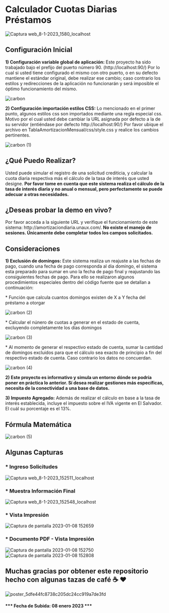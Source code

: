 # Calculador Cuotas Diarias Préstamos



![Captura web_8-1-2023_1580_localhost](https://user-images.githubusercontent.com/44457989/211219139-20221e76-cc29-4fc7-a815-14e54e3a8768.jpeg)



<h2>Configuración Inicial</h2>

<p><b>1) Configuración variable global de aplicación:</b> Este proyecto ha sido trabajado bajo el prefijo del puerto número 90. (http://localhost:90/) Por lo cual si usted tiene configurado el mismo con otro puerto, o en su defecto mantiene el estándar original, debe realizar ese cambio; caso contrario los estilos y redirecciones de la aplicación no funcionarán y será imposible el óptimo funcionamiento del mismo.</p>


![carbon](https://user-images.githubusercontent.com/44457989/211219177-575f314e-348f-462e-84a7-39929754c53c.png)


<p><b>2) Configuración importación estilos CSS:</b> Lo mencionado en el primer punto, algunos estilos css son importados mediante una regla especial css. Motivo por el cual usted debe cambiar la URL asignada por defecto a la de su servidor (entiéndase por defecto http://localhost:90/) Por favor ubique el archivo en TablaAmortizacionMensual/css/style.css y realice los cambios pertinentes.</p>



![carbon (1)](https://user-images.githubusercontent.com/44457989/211219211-c87c5b50-4a1d-431c-8dc9-2b6b98cfb8ff.png)



<h2>¿Qué Puedo Realizar?</h2>


<p>Usted puede simular el registro de una solicitud crediticia, y calcular la cuota diaria respectiva más el cálculo de la tasa de interés que usted designe. <b>Por favor tome en cuenta que este sistema realiza el cálculo de la tasa de interés diaria y no anual o mensual, pero perfectamente se puede adecuar a otras necesidades.</b></p>




<h2>¿Deseas probar la demo en vivo?</h2>


<p>Por favor acceda a la siguiente URL y verifique el funcionamiento de este sistema: http://amortizaciondiaria.unaux.com/.<b> No existe el manejo de sesiones. Únicamente debe completar todos los campos solicitados.</b></p>




<h2>Consideraciones</h2>


<p><b>1) Exclusión de domingos:</b> Este sistema realiza un reajuste a las fechas de pago, cuando una fecha de pago corresponda al dia domingo, el sistema esta preparado para sumar en uno la fecha de pago final
y reajustando las consiguientes fechas de pago. Para ello se realizaron algunos procedimientos especiales dentro del código fuente que se detallan a continuación:</p>

<p>* Función que calcula cuantos domingos existen de X a Y fecha del préstamo a otorgar</p>


![carbon (2)](https://user-images.githubusercontent.com/44457989/211219426-a6a4fab2-b8a1-4fcc-b5a6-7967708b5a06.png)


<p>* Calcular el núnero de cuotas a generar en el estado de cuenta, excluyendo completamente los días domingos</p>

![carbon (3)](https://user-images.githubusercontent.com/44457989/211219509-335f6cff-bfe3-476d-aa42-76d513fa4295.png)

<p>* Al momento de generar el respectivo estado de cuenta, sumar la cantidad de domingos excluidos para que el cálculo sea exacto de principio a fin del respectivo estado de cuenta.
Caso contrario los datos no concuerdan.</p>


![carbon (4)](https://user-images.githubusercontent.com/44457989/211219679-b60b7b08-0fe5-4b9e-a619-f4e000e4e419.png)


<p><b>2) Este proyecto es informativo y simula un entorno dónde se podría poner en práctica lo anterior. Sí desea realizar gestiones más específicas, necesita de la conectividad a una base de datos.</b></p>


<p><b>3) Impuesto Agregado:</b> Además de realizar el cálculo en base a la tasa de interés establecida, incluye el impuesto sobre el IVA vigente en El Salvador. El cuál su porcentaje es el 13%.</p>

<h2>Fórmula Matemática</h2>


![carbon (5)](https://user-images.githubusercontent.com/44457989/211219764-04f0d0a2-32e5-4338-992c-62f3b713563e.png)



<h2>Algunas Capturas</h2>

<h3>* Ingreso Solicitudes</h3>



![Captura web_8-1-2023_152511_localhost](https://user-images.githubusercontent.com/44457989/211219866-226996d4-d11d-4db4-94ac-68862c856fc0.jpeg)



<h3>* Muestra Información Final</h3>




![Captura web_8-1-2023_152548_localhost](https://user-images.githubusercontent.com/44457989/211219899-99bbbbe3-c592-4354-9b13-1245e39597f5.jpeg)




<h3>* Vista Impresión</h3>




![Captura de pantalla 2023-01-08 152659](https://user-images.githubusercontent.com/44457989/211219949-dc2993eb-7d1c-40c9-be12-be0add4e3f03.png)




<h3>* Documento PDF - Vista Impresión</h3>



![Captura de pantalla 2023-01-08 152750](https://user-images.githubusercontent.com/44457989/211219990-db4082ca-25a6-4993-bf59-deacbba34f06.png)
![Captura de pantalla 2023-01-08 152808](https://user-images.githubusercontent.com/44457989/211219992-649716d2-54f5-4627-a35e-5bdf234d736f.png)


<h2>Muchas gracias por obtener este repositorio hecho con algunas tazas de café ☕ ❤️</h2>



![poster_5dfe44fc8738c205dc24cc919a7de3fd](https://user-images.githubusercontent.com/44457989/84722426-6d047d80-af40-11ea-8a6d-31b4466c1c08.png)




<h4>*** Fecha de Subida: 08 enero 2023 ***</h4>


